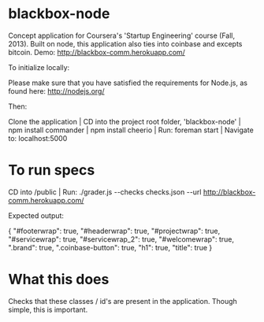 blackbox-node
=============

Concept application for Coursera's 'Startup Engineering' course (Fall, 2013). Built on node, this application also ties into coinbase and excepts bitcoin. Demo: http://blackbox-comm.herokuapp.com/

To initialize locally:

Please make sure that you have satisfied the requirements for Node.js, as found here: http://nodejs.org/

Then:

  Clone the application |
  CD into the project root folder, 'blackbox-node' |
  npm install commander |
  npm install cheerio |
  Run: foreman start |
  Navigate to: localhost:5000
  

To run specs
============

CD into /public | Run: ./grader.js --checks checks.json --url http://blackbox-comm.herokuapp.com/

Expected output:

{
    "#footerwrap": true,
    "#headerwrap": true,
    "#projectwrap": true,
    "#servicewrap": true,
    "#servicewrap_2": true,
    "#welcomewrap": true,
    ".brand": true,
    ".coinbase-button": true,
    "h1": true,
    "title": true
}

What this does
==============

Checks that these classes / id's are present in the application. Though simple, this is important. 
